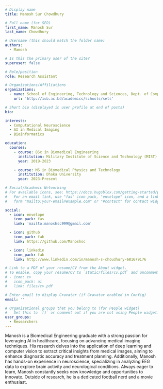 ```yaml
---
# Display name
title: Manosh Sur Chowdhury

# Full name (for SEO)
first_name: Manosh Sur
last_name: Chowdhury

# Username (this should match the folder name)
authors:
  - Manosh

# Is this the primary user of the site?
superuser: false

# Role/position
role: Research Assistant 

# Organizations/Affiliations
organizations:
  - name: School of Engineering, Technology and Sciences, Dept. of Computer Scinece & Engineering, Independent University, Bangladesh.
    url: 'http://iub.ac.bd/academics/schools/sets'

# Short bio (displayed in user profile at end of posts)
bio:

interests:
  - Computational Neuroscience
  - AI in Medical Imaging
  - Bioinformatics

education:
  courses:
    - course: BSc in Biomedical Engineering
      institution: Military Institute of Science and Technology (MIST)
      year: 2019-2023

    - course: MS in Biomedical Physics and Technology
      institution: Dhaka University
      year: 2023-Present

# Social/Academic Networking
# For available icons, see: https://docs.hugoblox.com/getting-started/page-builder/#icons
#   For an email link, use "fas" icon pack, "envelope" icon, and a link in the
#   form "mailto:your-email@example.com" or "#contact" for contact widget.

social:
  - icon: envelope
    icon_pack: fas
    link: 'mailto:manoshsc999@gmail.com'

  - icon: github
    icon_pack: fab
    link: https://github.com/Manoshsc

  - icon: linkedin
    icon_pack: fab
    link: http://www.linkedin.com/in/manosh-s-choudhury-681679176

# Link to a PDF of your resume/CV from the About widget.
# To enable, copy your resume/CV to `static/files/cv.pdf` and uncomment the lines below.
# - icon: cv
#   icon_pack: ai
#   link: files/cv.pdf

# Enter email to display Gravatar (if Gravatar enabled in Config)
email: ''

# Organizational groups that you belong to (for People widget)
#   Set this to `[]` or comment out if you are not using People widget.
user_groups:
  - Researchers
---
```


Manosh is a Biomedical Engineering graduate with a strong passion for leveraging AI in healthcare, focusing on advancing medical imaging techniques. His research delves into the application of deep learning and computer vision to extract critical insights from medical images, aiming to enhance diagnostic accuracy and treatment planning. Additionally, Manosh has hands-on experience in neuroscience, specializing in analyzing EEG data to explore brain activity and neurological conditions. Always eager to learn, Manosh constantly seeks new knowledge and opportunities to innovate. Outside of research, he is a dedicated football nerd and a movie enthusiast.